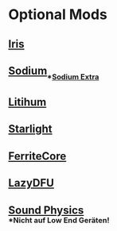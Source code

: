 # **Optional Mods**

## [Iris](https://cdn.modrinth.com/data/YL57xq9U/versions/1.18.x-v1.2.4/iris-mc1.18.2-1.2.4-build.38.jar)
## [Sodium](https://cdn.modrinth.com/data/AANobbMI/versions/mc1.18.2-0.4.1/sodium-fabric-mc1.18.2-0.4.1%2Bbuild.15.jar)<sub><sub>*[Sodium Extra](https://www.curseforge.com/minecraft/mc-mods/sodium-extra/files/3733071)</sup></sub>
## [Litihum](https://modrinth.com/mod/lithium/version/mc1.18.2-0.7.9)
## [Starlight](https://www.curseforge.com/minecraft/mc-mods/starlight/files/3667443)
## [FerriteCore](https://modrinth.com/mod/ferrite-core/version/4.2.1-fabric)
## [LazyDFU](https://www.curseforge.com/minecraft/mc-mods/lazydfu/files/3209972)


## [Sound Physics](https://www.curseforge.com/minecraft/mc-mods/sound-physics-remastered/files/3775919)</br><sub><sup>*Nicht auf Low End Geräten!</sub></sup>
